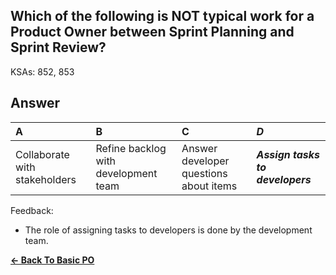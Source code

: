 ## Which of the following is NOT typical work for a Product Owner between Sprint Planning and Sprint Review?

KSAs: 852, 853

## Answer
| A | B | C | ***D*** |
| :--- | :--- | :--- | :--- |
| Collaborate with stakeholders | Refine backlog with development team | Answer developer questions about items | ***Assign tasks to developers*** |


Feedback:

- The role of assigning tasks to developers is done by the development team.

[**<- Back To Basic PO**](../../../Basic_PO.md)

